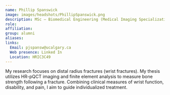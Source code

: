 ```yaml
---
name: Phillip Spanswick
image: images/headshots/PhillipSpanswick.png
description: MSc – Biomedical Engineering (Medical Imaging Specialization), 2018 – 2020
role: 
affiliation: 
group: alumni
aliases: 
links:
  Email: pjspansw@ucalgary.ca
  Web presence: Linked In
  Location: HRIC3C49
---
```


My research focuses on distal radius fractures (wrist fractures). My thesis utilizes HR-pQCT imaging and finite element analysis to measure bone strength following a fracture. Combining clinical measures of wrist function, disability, and pain, I aim to guide individualized treatment.
